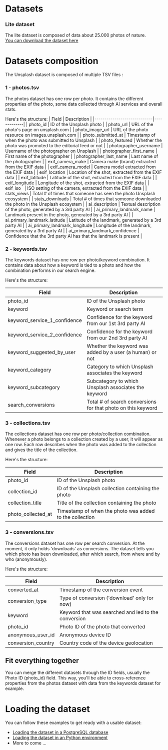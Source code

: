 # Datasets

### Lite dataset

The lite dataset is composed of data about 25.000 photos of nature.  
[You can download the dataset here](https://unsplash-research-datasets.s3.amazonaws.com/research/2020-06-29-18-17-12/dataset-lite-2020-06-29.zip)

# Datasets composition

The Unsplash dataset is composed of multiple TSV files :

### 1 - photos.tsv
The photos dataset has one row per photo. It contains the different properties
of the photo, some data collected through AI services and overall stats.

Here's the structure:
| Field                       | Description |
|-----------------------------|-------------|
| photo_id                       | ID of the Unsplash photo |
| photo_url                      | URL of the photo's page on unsplash.com |
| photo_image_url                | URL of the photo resource on images.unsplash.com |
| photo_submitted_at             | Timestamp of when the photo was submitted to Unsplash |
| photo_featured                 | Whether the photo was promoted to the editorial feed or not |
| photographer_username          | Username of the photographer on Unsplash |
| photographer_first_name        | First name of the photographer |
| photographer_last_name         | Last name of the photographer |
| exif_camera_make               | Camera make (brand) extracted from the EXIF data |
| exif_camera_model              | Camera model extracted from the EXIF data |
| exif_location                  | Location of the shot, extracted from the EXIF data |
| exif_latitude                  | Latitude of the shot, extracted from the EXIF data |
| exif_longitude                 | Longitude of the shot, extracted from the EXIF data |
| exif_iso                       | ISO setting of the camera, extracted from the EXIF data |
| stats_views                    | Total # of times that someone has seen the photo Unsplash ecosystem |
| stats_downloads                | Total # of times that someone downloaded the photo in the Unsplash ecosystem |
| ai_description                 | Textual description of the photo, generated by a 3rd party AI |
| ai_primary_landmark_name       | Landmark present in the photo, generated by a 3rd party AI |
| ai_primary_landmark_latitude   | Latitude of the landmark, generated by a 3rd party AI |
| ai_primary_landmark_longitude  | Longitude of the landmark, generated by a 3rd party AI |
| ai_primary_landmark_confidence | Confidence that the 3rd party AI has that the landmark is present |

### 2 - keywords.tsv
The keywords dataset has one row per photo/keyword combination. It contains data
about how a keyword is tied to a photo and how the combination performs in our search engine.

Here's the structure:

| Field                         | Description |
|-------------------------------|-------------|
| photo_id                      | ID of the Unsplash photo |
| keyword                       | Keyword or search term |
| keyword_service_1_confidence  | Confidence for the keyword from our 1st 3rd party AI |
| keyword_service_2_confidence  | Confidence for the keyword from our 2nd 3rd party AI |
| keyword_suggested_by_user     | Whether the keyword was added by a user (a human) or not |
| keyword_category              | Category to which Unsplash associates the keyword |
| keyword_subcategory           | Subcategory to which Unsplash associates the keyword |
| search_conversions            | Total # of search conversions for that photo on this keyword |

### 3 - collections.tsv
The collections dataset has one row per photo/collection combination. Whenever a photo
belongs to a collection created by a user, it will appear as one row. Each row describes
when the photo was added to the collection and gives the title of the collection.

Here's the structure:

| Field                         | Description |
|-------------------------------|-------------|
| photo_id                      | ID of the Unsplash photo |
| collection_id                 | ID of the Unsplash collection containing the photo |
| collection_title              | Title of the collection containing the photo |
| photo_collected_at            | Timestamp of when the photo was added to the collection |

### 3 - conversions.tsv
The conversions dataset has one row per search conversion. At the moment, it only holds 'downloads' as conversions. The dataset tells you which photo has been downloaded, after which search, from where and by who (anonymously).

Here's the structure:

| Field                         | Description |
|-------------------------------|-------------|
| converted_at                  | Timestamp of the conversion event |
| conversion_type               | Type of conversion ('download' only for now) |
| keyword                       | Keyword that was searched and led to the conversion |
| photo_id                      | Photo ID of the photo that converted |
| anonymous_user_id             | Anonymous device ID |
| conversion_country            | Country code of the device geolocation |


## Fit everything together

You can merge the different datasets through the ID fields, usually the Photo ID (photo_id) field.
This way, you'll be able to cross-reference properties from the photos dataset with data from the keywords
dataset for example.

# Loading the dataset

You can follow these examples to get ready with a usable dataset:
 - [Loading the dataset in a PostgreSQL database](https://github.com/unsplash/research-datasets/tree/master/psql)
 - [Loading the dataset in an Python environment](https://github.com/unsplash/research-datasets/tree/master/python)
 - More to come ...

